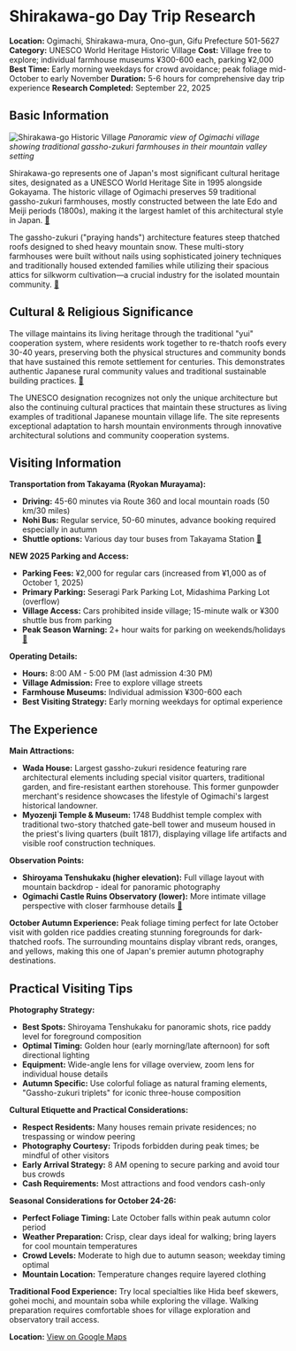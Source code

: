 # Shirakawa-go Day Trip Research

**Location:** Ogimachi, Shirakawa-mura, Ono-gun, Gifu Prefecture 501-5627
**Category:** UNESCO World Heritage Historic Village
**Cost:** Village free to explore; individual farmhouse museums ¥300-600 each, parking ¥2,000
**Best Time:** Early morning weekdays for crowd avoidance; peak foliage mid-October to early November
**Duration:** 5-6 hours for comprehensive day trip experience
**Research Completed:** September 22, 2025

## Basic Information

![Shirakawa-go Historic Village](https://upload.wikimedia.org/wikipedia/commons/thumb/e/e6/Ogi_Shirakawa-g%C5%8D%2C_Gifu%2C_Japan.jpg/330px-Ogi_Shirakawa-g%C5%8D%2C_Gifu%2C_Japan.jpg)
*Panoramic view of Ogimachi village showing traditional gassho-zukuri farmhouses in their mountain valley setting*

Shirakawa-go represents one of Japan's most significant cultural heritage sites, designated as a UNESCO World Heritage Site in 1995 alongside Gokayama. The historic village of Ogimachi preserves 59 traditional gassho-zukuri farmhouses, mostly constructed between the late Edo and Meiji periods (1800s), making it the largest hamlet of this architectural style in Japan. [🔗](https://whc.unesco.org/en/list/734/)

The gassho-zukuri ("praying hands") architecture features steep thatched roofs designed to shed heavy mountain snow. These multi-story farmhouses were built without nails using sophisticated joinery techniques and traditionally housed extended families while utilizing their spacious attics for silkworm cultivation—a crucial industry for the isolated mountain community. [🔗](https://www.japan-guide.com/e/e5950.html)

## Cultural & Religious Significance

The village maintains its living heritage through the traditional "yui" cooperation system, where residents work together to re-thatch roofs every 30-40 years, preserving both the physical structures and community bonds that have sustained this remote settlement for centuries. This demonstrates authentic Japanese rural community values and traditional sustainable building practices. [🔗](https://www.vill.shirakawa.lg.jp/en/)

The UNESCO designation recognizes not only the unique architecture but also the continuing cultural practices that maintain these structures as living examples of traditional Japanese mountain village life. The site represents exceptional adaptation to harsh mountain environments through innovative architectural solutions and community cooperation systems.

## Visiting Information

**Transportation from Takayama (Ryokan Murayama):**
- **Driving:** 45-60 minutes via Route 360 and local mountain roads (50 km/30 miles)
- **Nohi Bus:** Regular service, 50-60 minutes, advance booking required especially in autumn
- **Shuttle options:** Various day tour buses from Takayama Station [🔗](https://www.nouhibus.co.jp/route_bus/takayama-shirakawago-line-en/)

**NEW 2025 Parking and Access:**
- **Parking Fees:** ¥2,000 for regular cars (increased from ¥1,000 as of October 1, 2025)
- **Primary Parking:** Seseragi Park Parking Lot, Midashima Parking Lot (overflow)
- **Village Access:** Cars prohibited inside village; 15-minute walk or ¥300 shuttle bus from parking
- **Peak Season Warning:** 2+ hour waits for parking on weekends/holidays [🔗](https://shirakawa-go.gr.jp/en/access/)

**Operating Details:**
- **Hours:** 8:00 AM - 5:00 PM (last admission 4:30 PM)
- **Village Admission:** Free to explore village streets
- **Farmhouse Museums:** Individual admission ¥300-600 each
- **Best Visiting Strategy:** Early morning weekdays for optimal experience

## The Experience

**Main Attractions:**
- **Wada House:** Largest gassho-zukuri residence featuring rare architectural elements including special visitor quarters, traditional garden, and fire-resistant earthen storehouse. This former gunpowder merchant's residence showcases the lifestyle of Ogimachi's largest historical landowner.
- **Myozenji Temple & Museum:** 1748 Buddhist temple complex with traditional two-story thatched gate-bell tower and museum housed in the priest's living quarters (built 1817), displaying village life artifacts and visible roof construction techniques.

**Observation Points:**
- **Shiroyama Tenshukaku (higher elevation):** Full village layout with mountain backdrop - ideal for panoramic photography
- **Ogimachi Castle Ruins Observatory (lower):** More intimate village perspective with closer farmhouse details [🔗](https://www.japan.travel/en/spot/2031/)

**October Autumn Experience:** Peak foliage timing perfect for late October visit with golden rice paddies creating stunning foregrounds for dark-thatched roofs. The surrounding mountains display vibrant reds, oranges, and yellows, making this one of Japan's premier autumn photography destinations.

## Practical Visiting Tips

**Photography Strategy:**
- **Best Spots:** Shiroyama Tenshukaku for panoramic shots, rice paddy level for foreground composition
- **Optimal Timing:** Golden hour (early morning/late afternoon) for soft directional lighting
- **Equipment:** Wide-angle lens for village overview, zoom lens for individual house details
- **Autumn Specific:** Use colorful foliage as natural framing elements, "Gassho-zukuri triplets" for iconic three-house composition

**Cultural Etiquette and Practical Considerations:**
- **Respect Residents:** Many houses remain private residences; no trespassing or window peering
- **Photography Courtesy:** Tripods forbidden during peak times; be mindful of other visitors
- **Early Arrival Strategy:** 8 AM opening to secure parking and avoid tour bus crowds
- **Cash Requirements:** Most attractions and food vendors cash-only

**Seasonal Considerations for October 24-26:**
- **Perfect Foliage Timing:** Late October falls within peak autumn color period
- **Weather Preparation:** Crisp, clear days ideal for walking; bring layers for cool mountain temperatures
- **Crowd Levels:** Moderate to high due to autumn season; weekday timing optimal
- **Mountain Location:** Temperature changes require layered clothing

**Traditional Food Experience:** Try local specialties like Hida beef skewers, gohei mochi, and mountain soba while exploring the village. Walking preparation requires comfortable shoes for village exploration and observatory trail access.

**Location:** [View on Google Maps](https://www.google.com/maps/place/Ogimachi,+Shirakawa,+Ono+District,+Gifu+501-5627,+Japan/@36.2619,136.9069,15z)